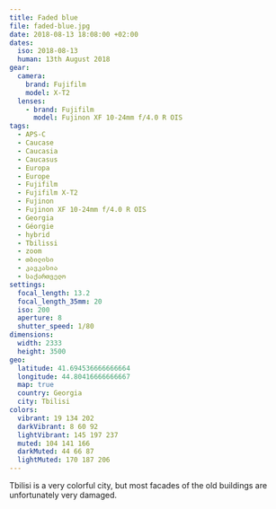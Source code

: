 ```yaml
---
title: Faded blue
file: faded-blue.jpg
date: 2018-08-13 18:08:00 +02:00
dates:
  iso: 2018-08-13
  human: 13th August 2018
gear:
  camera:
    brand: Fujifilm
    model: X-T2
  lenses:
    - brand: Fujifilm
      model: Fujinon XF 10-24mm f/4.0 R OIS
tags:
  - APS-C
  - Caucase
  - Caucasia
  - Caucasus
  - Europa
  - Europe
  - Fujifilm
  - Fujifilm X-T2
  - Fujinon
  - Fujinon XF 10-24mm f/4.0 R OIS
  - Georgia
  - Géorgie
  - hybrid
  - Tbilissi
  - zoom
  - თბილისი
  - კავკასია
  - საქართველო
settings:
  focal_length: 13.2
  focal_length_35mm: 20
  iso: 200
  aperture: 8
  shutter_speed: 1/80
dimensions:
  width: 2333
  height: 3500
geo:
  latitude: 41.694536666666664
  longitude: 44.80416666666667
  map: true
  country: Georgia
  city: Tbilisi
colors:
  vibrant: 19 134 202
  darkVibrant: 8 60 92
  lightVibrant: 145 197 237
  muted: 104 141 166
  darkMuted: 44 66 87
  lightMuted: 170 187 206
---
```


Tbilisi is a very colorful city, but most facades of the old buildings are unfortunately very damaged.
